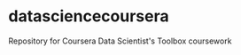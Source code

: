 datasciencecoursera
===================

Repository for Coursera Data Scientist's Toolbox coursework
